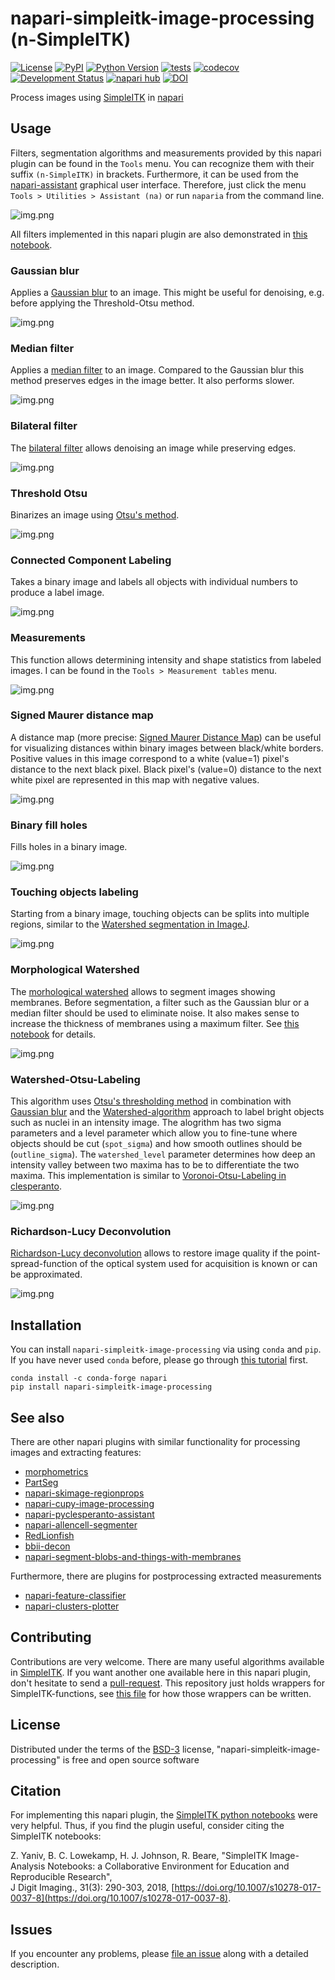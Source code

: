 # napari-simpleitk-image-processing (n-SimpleITK)

[![License](https://img.shields.io/pypi/l/napari-simpleitk-image-processing.svg?color=green)](https://github.com/haesleinhuepf/napari-simpleitk-image-processing/raw/main/LICENSE)
[![PyPI](https://img.shields.io/pypi/v/napari-simpleitk-image-processing.svg?color=green)](https://pypi.org/project/napari-simpleitk-image-processing)
[![Python Version](https://img.shields.io/pypi/pyversions/napari-simpleitk-image-processing.svg?color=green)](https://python.org)
[![tests](https://github.com/haesleinhuepf/napari-simpleitk-image-processing/workflows/tests/badge.svg)](https://github.com/haesleinhuepf/napari-simpleitk-image-processing/actions)
[![codecov](https://codecov.io/gh/haesleinhuepf/napari-simpleitk-image-processing/branch/main/graph/badge.svg)](https://codecov.io/gh/haesleinhuepf/napari-simpleitk-image-processing)
[![Development Status](https://img.shields.io/pypi/status/napari-simpleitk-image-processing.svg)](https://en.wikipedia.org/wiki/Software_release_life_cycle#Alpha)
[![napari hub](https://img.shields.io/endpoint?url=https://api.napari-hub.org/shields/napari-simpleitk-image-processing)](https://napari-hub.org/plugins/napari-simpleitk-image-processing)
[![DOI](https://zenodo.org/badge/432729955.svg)](https://zenodo.org/badge/latestdoi/432729955)

Process images using [SimpleITK](https://simpleitk.org/) in [napari]

## Usage

Filters, segmentation algorithms and measurements provided by this napari plugin can be found in the `Tools` menu. 
You can recognize them with their suffix `(n-SimpleITK)` in brackets.
Furthermore, it can be used from the [napari-assistant](https://www.napari-hub.org/plugins/napari-assistant) graphical user interface. 
Therefore, just click the menu `Tools > Utilities > Assistant (na)` or run `naparia` from the command line.

![img.png](https://github.com/haesleinhuepf/napari-simpleitk-image-processing/raw/main/docs/screenshot_with_assistant.png)

All filters implemented in this napari plugin are also demonstrated in [this notebook](https://github.com/haesleinhuepf/napari-simpleitk-image-processing/blob/main/docs/demo.ipynb).

### Gaussian blur

Applies a [Gaussian blur](https://en.wikipedia.org/wiki/Gaussian_blur)
to an image. This might be useful for denoising, e.g. before applying the Threshold-Otsu method.

![img.png](https://github.com/haesleinhuepf/napari-simpleitk-image-processing/raw/main/docs/gaussian_blur.png)

### Median filter

Applies a [median filter](https://en.wikipedia.org/wiki/Median_filter) to an image. 
Compared to the Gaussian blur this method preserves edges in the image better. 
It also performs slower.

![img.png](https://github.com/haesleinhuepf/napari-simpleitk-image-processing/raw/main/docs/median_filter.png)

### Bilateral filter

The [bilateral filter](https://en.wikipedia.org/wiki/Bilateral_filter) allows denoising an image
while preserving edges.

![img.png](https://github.com/haesleinhuepf/napari-simpleitk-image-processing/raw/main/docs/bilateral.png)

### Threshold Otsu

Binarizes an image using [Otsu's method](https://ieeexplore.ieee.org/document/4310076).

![img.png](https://github.com/haesleinhuepf/napari-simpleitk-image-processing/raw/main/docs/threshold_otsu.png)

### Connected Component Labeling

Takes a binary image and labels all objects with individual numbers to produce a label image.

![img.png](https://github.com/haesleinhuepf/napari-simpleitk-image-processing/raw/main/docs/connected_component_labeling.png)

### Measurements

This function allows determining intensity and shape statistics from labeled images. I can be found in the `Tools > Measurement tables` menu.

![img.png](https://github.com/haesleinhuepf/napari-simpleitk-image-processing/raw/main/docs/measurements.png)

### Signed Maurer distance map

A distance map (more precise: [Signed Maurer Distance Map](https://itk.org/ITKExamples/src/Filtering/DistanceMap/MaurerDistanceMapOfBinary/Documentation.html)) can be useful for visualizing distances within binary images between black/white borders. 
Positive values in this image correspond to a white (value=1) pixel's distance to the next black pixel.
Black pixel's (value=0) distance to the next white pixel are represented in this map with negative values.

![img.png](https://github.com/haesleinhuepf/napari-simpleitk-image-processing/raw/main/docs/signed_maured_distance_map.png)

### Binary fill holes

Fills holes in a binary image.

![img.png](https://github.com/haesleinhuepf/napari-simpleitk-image-processing/raw/main/docs/binary_fill_holes.png)

### Touching objects labeling

Starting from a binary image, touching objects can be splits into multiple regions, similar to the [Watershed segmentation in ImageJ](https://imagej.net/plugins/classic-watershed).

![img.png](https://github.com/haesleinhuepf/napari-simpleitk-image-processing/raw/main/docs/Touching_object_labeling.png)

### Morphological Watershed

The [morhological watershed](http://insightsoftwareconsortium.github.io/SimpleITK-Notebooks/Python_html/32_Watersheds_Segmentation.html)
allows to segment images showing membranes. Before segmentation, a filter such as the Gaussian blur or a median filter
should be used to eliminate noise. It also makes sense to increase the thickness of membranes using a maximum filter. 
See [this notebook](https://github.com/clEsperanto/pyclesperanto_prototype/blob/master/demo/segmentation/segmentation_2d_membranes.ipynb) for details.

![img.png](https://github.com/haesleinhuepf/napari-simpleitk-image-processing/raw/main/docs/morphological_watershed.png)

### Watershed-Otsu-Labeling

This algorithm uses [Otsu's thresholding method](https://ieeexplore.ieee.org/document/4310076) in combination with 
[Gaussian blur](https://en.wikipedia.org/wiki/Gaussian_blur) and the 
[Watershed-algorithm](https://en.wikipedia.org/wiki/Watershed_(image_processing)) 
approach to label bright objects such as nuclei in an intensity image. The alogrithm has two sigma parameters and a 
level parameter which allow you to fine-tune where objects should be cut (`spot_sigma`) and how smooth outlines 
should be (`outline_sigma`). The `watershed_level` parameter determines how deep an intensity valley between two maxima 
has to be to differentiate the two maxima. 
This implementation is similar to [Voronoi-Otsu-Labeling in clesperanto](https://github.com/clEsperanto/pyclesperanto_prototype/blob/master/demo/segmentation/voronoi_otsu_labeling.ipynb).


![img.png](https://github.com/haesleinhuepf/napari-simpleitk-image-processing/raw/main/docs/watershed_otsu_labeling.png)

### Richardson-Lucy Deconvolution

[Richardson-Lucy deconvolution](https://en.wikipedia.org/wiki/Richardson%E2%80%93Lucy_deconvolution)
allows to restore image quality if the point-spread-function of the optical system used 
for acquisition is known or can be approximated.

![img.png](https://github.com/haesleinhuepf/napari-simpleitk-image-processing/raw/main/docs/Richardson-Lucy-Deconvolution.png)


## Installation

You can install `napari-simpleitk-image-processing` via using `conda` and `pip`.
If you have never used `conda` before, please go through [this tutorial](https://biapol.github.io/blog/johannes_mueller/anaconda_getting_started/) first.

    conda install -c conda-forge napari
    pip install napari-simpleitk-image-processing

## See also

There are other napari plugins with similar functionality for processing images and extracting features:
* [morphometrics](https://www.napari-hub.org/plugins/morphometrics)
* [PartSeg](https://www.napari-hub.org/plugins/PartSeg)
* [napari-skimage-regionprops](https://www.napari-hub.org/plugins/napari-skimage-regionprops)
* [napari-cupy-image-processing](https://www.napari-hub.org/plugins/napari-cupy-image-processing)
* [napari-pyclesperanto-assistant](https://www.napari-hub.org/plugins/napari-pyclesperanto-assistant)
* [napari-allencell-segmenter](https://napari-hub.org/plugins/napari-allencell-segmenter)
* [RedLionfish](https://www.napari-hub.org/plugins/RedLionfish)
* [bbii-decon](https://www.napari-hub.org/plugins/bbii-decon)  
* [napari-segment-blobs-and-things-with-membranes](https://www.napari-hub.org/plugins/napari-segment-blobs-and-things-with-membranes)

Furthermore, there are plugins for postprocessing extracted measurements
* [napari-feature-classifier](https://www.napari-hub.org/plugins/napari-feature-classifier)
* [napari-clusters-plotter](https://www.napari-hub.org/plugins/napari-clusters-plotter)

## Contributing

Contributions are very welcome. There are many useful algorithms available in 
[SimpleITK](https://simpleitk.org/). If you want another one available here in this napari
plugin, don't hesitate to send a [pull-request](https://github.com/haesleinhuepf/napari-simpleitk-image-processing/pulls).
This repository just holds wrappers for SimpleITK-functions, see [this file](https://github.com/haesleinhuepf/napari-simpleitk-image-processing/raw/main/src/napari_simpleitk_image_processing/_simpleitk_image_processing.py#L51) for how those wrappers
can be written.

## License

Distributed under the terms of the [BSD-3] license,
"napari-simpleitk-image-processing" is free and open source software

## Citation

For implementing this napari plugin, the 
[SimpleITK python notebooks](https://insightsoftwareconsortium.github.io/SimpleITK-Notebooks/) were very helpful. 
Thus, if you find the plugin useful, consider citing the SimpleITK notebooks:

Z. Yaniv, B. C. Lowekamp, H. J. Johnson, R. Beare, 
"SimpleITK Image-Analysis Notebooks: a Collaborative Environment for Education and Reproducible Research", \
J Digit Imaging., 31(3): 290-303, 2018, [https://doi.org/10.1007/s10278-017-0037-8](https://doi.org/10.1007/s10278-017-0037-8).

## Issues

If you encounter any problems, please [file an issue] along with a detailed description.

[napari]: https://github.com/napari/napari
[Cookiecutter]: https://github.com/audreyr/cookiecutter
[@napari]: https://github.com/napari
[MIT]: http://opensource.org/licenses/MIT
[BSD-3]: http://opensource.org/licenses/BSD-3-Clause
[GNU GPL v3.0]: http://www.gnu.org/licenses/gpl-3.0.txt
[GNU LGPL v3.0]: http://www.gnu.org/licenses/lgpl-3.0.txt
[Apache Software License 2.0]: http://www.apache.org/licenses/LICENSE-2.0
[Mozilla Public License 2.0]: https://www.mozilla.org/media/MPL/2.0/index.txt
[cookiecutter-napari-plugin]: https://github.com/napari/cookiecutter-napari-plugin

[file an issue]: https://github.com/haesleinhuepf/napari-simpleitk-image-processing/issues

[napari]: https://github.com/napari/napari
[tox]: https://tox.readthedocs.io/en/latest/
[pip]: https://pypi.org/project/pip/
[PyPI]: https://pypi.org/
